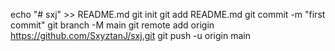 echo "# sxj" >> README.md
git init
git add README.md
git commit -m "first commit"
git branch -M main
git remote add origin https://github.com/SxyztanJ/sxj.git
git push -u origin main
